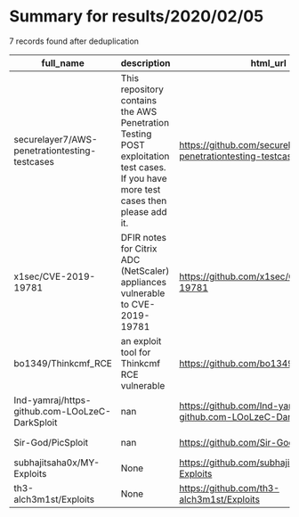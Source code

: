 
# Summary for results/2020/02/05
    
7 records found after deduplication

| full_name | description | html_url | matched_list | matched_count | pushed_at | size | stargazers_count | language | forks_count |
|------------------------------------------------|------------------------------------------------------------------------------------------------------------------------------------|-------------------------------------------------------------------|--------------------|-----------------|---------------------------|--------|--------------------|------------|---------------|
| securelayer7/AWS-penetrationtesting-testcases | This repository contains the AWS Penetration Testing POST exploitation test cases. If you have more test cases then please add it. | https://github.com/securelayer7/AWS-penetrationtesting-testcases | ['exploit'] | 1 | 2020-02-05 10:37:45+00:00 | 4 | 4 | | 2 |
| x1sec/CVE-2019-19781 | DFIR notes for Citrix ADC (NetScaler) appliances vulnerable to CVE-2019-19781 | https://github.com/x1sec/CVE-2019-19781 | ['cve-2'] | 1 | 2020-02-05 11:45:25+00:00 | 229 | 40 | nan | 9 |
| bo1349/Thinkcmf_RCE | an exploit tool for Thinkcmf RCE vulnerable | https://github.com/bo1349/Thinkcmf_RCE | ['exploit', 'rce'] | 2 | 2020-02-05 03:30:41+00:00 | 493 | 10 | Python | 6 |
| Ind-yamraj/https-github.com-LOoLzeC-DarkSploit | nan | https://github.com/Ind-yamraj/https-github.com-LOoLzeC-DarkSploit | ['sploit'] | 1 | 2020-02-05 06:32:39+00:00 | 15 | 1 | | 0 |
| Sir-God/PicSploit | nan | https://github.com/Sir-God/PicSploit | ['sploit'] | 1 | 2020-02-05 09:29:10+00:00 | 1125 | 0 | Shell | 0 |
| subhajitsaha0x/MY-Exploits | None | https://github.com/subhajitsaha0x/MY-Exploits | ['exploit'] | 1 | 2020-02-05 12:51:09+00:00 | 0 | 0 | | 0 |
| th3-alch3m1st/Exploits | None | https://github.com/th3-alch3m1st/Exploits | ['exploit'] | 1 | 2020-02-05 20:29:49+00:00 | 2 | 0 | PowerShell | 0 |

